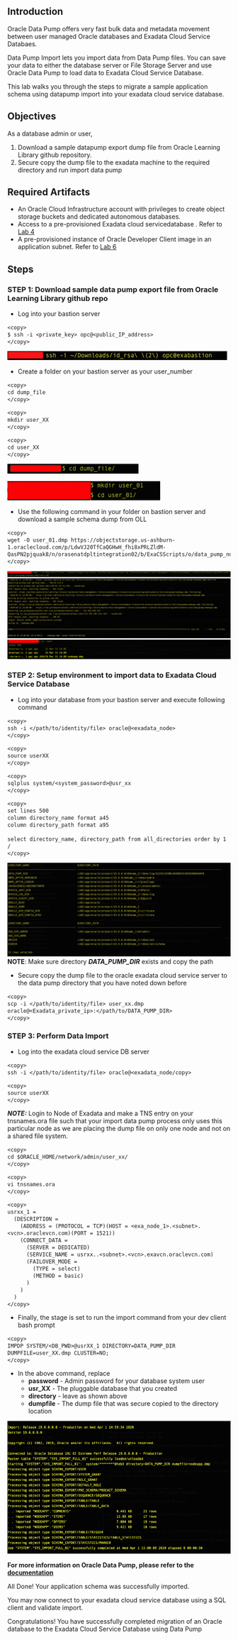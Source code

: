 ## Introduction

Oracle Data Pump offers very fast bulk data and metadata movement between user managed Oracle databases and Exadata Cloud Service Databaes.

Data Pump Import lets you import data from Data Pump files. You can save your data to either the database server or File Storage Server and use Oracle Data Pump to load data to Exadata Cloud Service Database.

This lab walks you through the steps to migrate a sample application schema using datapump import into your exadata cloud service database.


## Objectives

As a database admin or user,

1. Download a sample datapump export dump file from Oracle Learning Library github repository.
2. Secure copy the dump file to the exadata machine to the required directory and run import data pump



## Required Artifacts
- An Oracle Cloud Infrastructure account with privileges to create object storage buckets and dedicated autonomous databases.
- Access to a pre-provisioned Exadata cloud servicedatabase . Refer to [Lab 4](./ProvisionDatabase.md)
- A pre-provisioned instance of Oracle Developer Client image in an application subnet. Refer to [Lab 6](./ConfigureDevClient.md)

## Steps

### STEP 1: Download sample data pump export file from Oracle Learning Library github repo

- Log into your bastion server

```
<copy>
$ ssh -i <private_key> opc@<public_IP_address>
</copy>
```

![bastion_login](./images/HOL-DataPump/bastion_login.png " ")
- Create a folder on your bastion server as your user_number 

```
<copy>
cd dump_file
</copy>
```

```
<copy>
mkdir user_XX
</copy>
```

```
<copy>
cd user_XX
</copy>
```

![cd_dump_file](./images/HOL-DataPump/cd_dump_file.png " ")

![mkdir_user_dump](./images/HOL-DataPump/mkdir_user_dump.png " ")

- Use the following command in your folder on bastion server and download a sample schema dump from OLL

```
<copy>
wget -O user_01.dmp https://objectstorage.us-ashburn-1.oraclecloud.com/p/LdwVJ20TfCaQGHwH_fhi8xPRLZldM-QasPN2pjquak8/n/orasenatdpltintegration02/b/ExaCSScripts/o/data_pump_nodeapp.dmp
</copy>
```

![wget_dump](./images/HOL-DataPump/wget_dump.png " ")
![wget_dump_details](./images/HOL-DataPump/wget_dump_details.png " ")
![dump_complete](./images/HOL-DataPump/dump_complete.png " ")

### STEP 2: Setup environment to import data to Exadata Cloud Service Database 
- Log into your database from your bastion server and execute following command

```
<copy>
ssh -i </path/to/identity/file> oracle@<exadata_node>
</copy>
```

```
<copy>
source userXX
</copy>
```

```
<copy>
sqlplus system/<system_password>@usr_xx
</copy>
```

```
<copy>
set lines 500
column directory_name format a45
column directory_path format a95

select directory_name, directory_path from all_directories order by 1
/
</copy>
```

![all_db_dir](./images/HOL-DataPump/all_db_dir.png " ")
**NOTE**: Make sure directory ***DATA_PUMP_DIR*** exists and copy the path

- Secure copy the dump file to the oracle exadata cloud service server to the data pump directory that you have noted down before

```
<copy>
scp -i </path/to/identity/file> user_xx.dmp oracle@<Exadata_private_ip>:</path/to/DATA_PUMP_DIR>
</copy>
```

### STEP 3: Perform Data Import
- Log into the exadata cloud service DB server 

```
<copy>
ssh -i </path/to/identity/file> oracle@<exadata_node/copy>
```

```
<copy>
source userXX
</copy>
```

***NOTE:*** Login to Node of Exadata and make a TNS entry on your tnsnames.ora file such that your import data pump process only uses this particular node as we are placing the dump file on only one node and not on a shared file system.

```
<copy>
cd $ORACLE_HOME/network/admin/user_xx/
</copy>
```

```
<copy>
vi tnsnames.ora
</copy>
```

```
<copy>
usrxx_1 =
  (DESCRIPTION =
    (ADDRESS = (PROTOCOL = TCP)(HOST = <exa_node_1>.<subnet>.<vcn>.oraclevcn.com)(PORT = 1521))
    (CONNECT_DATA =
      (SERVER = DEDICATED)
      (SERVICE_NAME = usrxx..<subnet>.<vcn>.exavcn.oraclevcn.com)
      (FAILOVER_MODE =
        (TYPE = select)
        (METHOD = basic)
      )
    )
  )
</copy>
```

- Finally, the stage is set to run the import command from your dev client bash prompt

```
<copy>
IMPDP SYSTEM/<DB_PWD>@usrXX_1 DIRECTORY=DATA_PUMP_DIR DUMPFILE=user_XX.dmp CLUSTER=NO; 
</copy>
```

- In the above command, replace
  * __password__ - Admin password for your database system user
  * __usr_XX__ - The pluggable database that you created 
  * __directory__ - leave as shown above
  * __dumpfile__ -  The dump file that was secure copied to the directory location

![impdp_log](./images/HOL-DataPump/impdp_log.png " ")

**For more information on Oracle Data Pump, please refer to the [documentation](https://docs.oracle.com/en/database/oracle/oracle-database/19/sutil/oracle-data-pump.html#GUID-501A9908-BCC5-434C-8853-9A6096766B5A)**

All Done! Your application schema was successfully imported. 

You may now connect to your exadata cloud service database using a SQL client and validate import.

Congratulations! You have successfully completed migration of an Oracle database to the Exadata Cloud Service Database using Data Pump